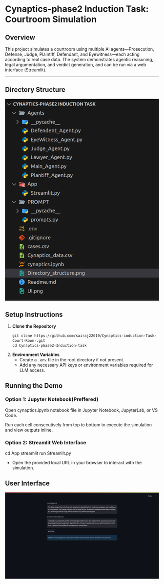 # Cynaptics-phase2 Induction Task: Courtroom Simulation

## Overview

This project simulates a courtroom using multiple AI agents—Prosecution, Defense, Judge, Plaintiff, Defendant, and Eyewitness—each acting according to real case data. The system demonstrates agentic reasoning, legal argumentation, and verdict generation, and can be run via a web interface (Streamlit).

---

## Directory Structure
![Directory Structure](Directory_structure.png)





## Setup Instructions

1. **Clone the Repository**
    ```
    git clone https://github.com/sairaj22019/Cynaptics-induction-Task-Court-Room-.git
    cd Cynaptics-phase2-Induction-task
    ```
2. **Environment Variables**
    - Create a `.env` file in the root directory if not present.
    - Add any necessary API keys or environment variables required for LLM access.
  


## Running the Demo

### Option 1: Jupyter Notebook(Preffered)
Open cynaptics.ipynb notebook file in Jupyter Notebook, JupyterLab, or VS Code.

Run each cell consecutively from top to bottom to execute the simulation and view outputs inline.

### Option 2: Streamlit Web Interface

cd App
streamlit run Streamlit.py

- Open the provided local URL in your browser to interact with the simulation.

## User Interface
![UI](UI.png)
